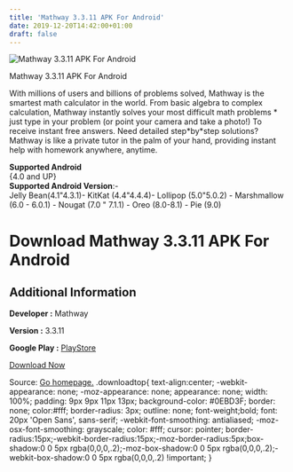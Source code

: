 ```yaml
---
title: 'Mathway 3.3.11 APK For Android'
date: 2019-12-20T14:42:00+01:00
draft: false
---
```


![Mathway 3.3.11 APK For Android](https://i2.wp.com/apkhome.net/wp-content/uploads/2019/12/Mathway-3.3.11.png "Mathway 3.3.11 APK For Android")

  

Mathway 3.3.11 APK For Android

With millions of users and billions of problems solved, Mathway is the smartest math calculator in the world. From basic algebra to complex calculation, Mathway instantly solves your most difficult math problems \* just type in your problem (or point your camera and take a photo!) To receive instant free answers. Need detailed step\*by\*step solutions? Mathway is like a private tutor in the palm of your hand, providing instant help with homework anywhere, anytime.

**Supported Android**  
{4.0 and UP}  
**Supported Android Version**:-  
Jelly Bean(4.1"4.3.1)- KitKat (4.4"4.4.4)- Lollipop (5.0"5.0.2) - Marshmallow (6.0 - 6.0.1) - Nougat (7.0 " 7.1.1) - Oreo (8.0-8.1) - Pie (9.0)

Download Mathway 3.3.11 APK For Android
=======================================

Additional Information
----------------------

**Developer :** Mathway

**Version :** 3.3.11

**Google Play :** [PlayStore](https://play.google.com/store/apps/details?id=com.bagatrix.mathway.android&hl=en)

  

[Download Now](https://store4app.co/post/mathway-3-3-11-apk-for-android_1576781597)

  
Source: [Go homepage.](https://store4app.co/post/mathway-3-3-11-apk-for-android_1576781597) .downloadtop{ text-align:center; -webkit-appearance: none; -moz-appearance: none; appearance: none; width: 100%; padding: 9px 9px 11px 13px; background-color: #0EBD3F; border: none; color:#fff; border-radius: 3px; outline: none; font-weight;bold; font: 20px 'Open Sans', sans-serif; -webkit-font-smoothing: antialiased; -moz-osx-font-smoothing: grayscale; color: #fff; cursor: pointer; border-radius:15px;-webkit-border-radius:15px;-moz-border-radius:5px;box-shadow:0 0 5px rgba(0,0,0,.2);-moz-box-shadow:0 0 5px rgba(0,0,0,.2);-webkit-box-shadow:0 0 5px rgba(0,0,0,.2) !important; }